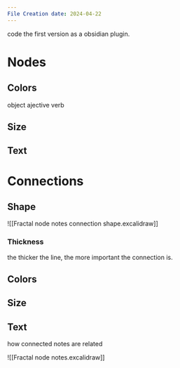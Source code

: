 ```yaml
---
File Creation date: 2024-04-22
---
```

code the first version as a obsidian plugin.
# Nodes
## Colors
object
ajective
verb
## Size
## Text

# Connections
## Shape
![[Fractal node notes connection shape.excalidraw]]
### Thickness
the thicker the line, the more important the connection is.
## Colors
## Size
## Text
how connected notes are related

![[Fractal node notes.excalidraw]]